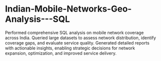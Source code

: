 # Indian-Mobile-Networks-Geo-Analysis---SQL
Performed comprehensive SQL analysis on mobile network coverage across India. Queried large datasets to assess network distribution, identify coverage gaps, and evaluate service quality. Generated detailed reports with actionable insights, enabling strategic decisions for network expansion, optimization, and improved service delivery.

